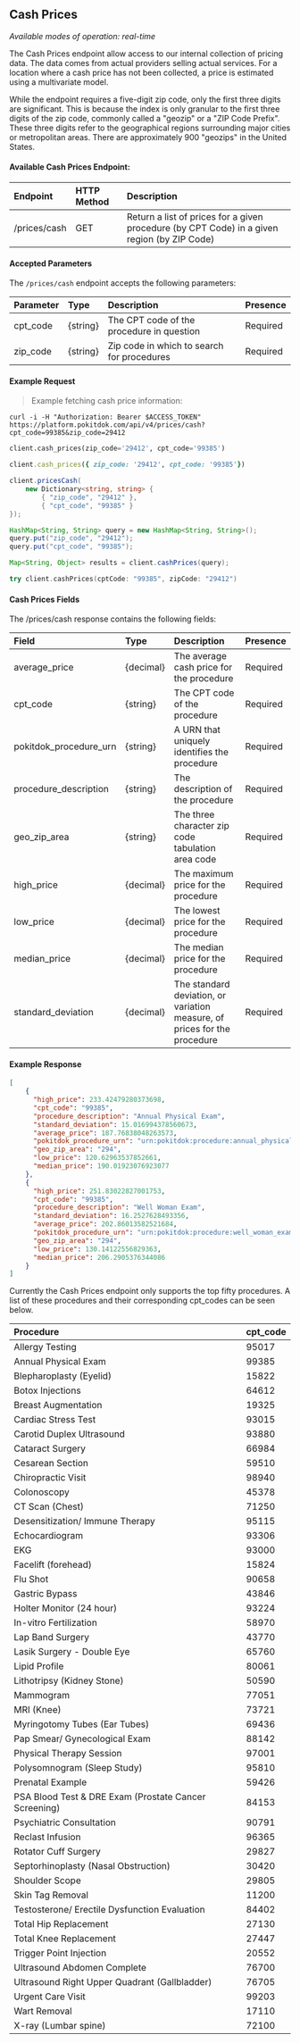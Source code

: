 ## Cash Prices

*Available modes of operation: real-time*

The Cash Prices endpoint allow access to our internal collection of pricing
data. The data comes from actual providers selling actual services. For a
location where a cash price has not been collected, a price is estimated using a
multivariate model.

While the endpoint requires a five-digit zip code, only the first three digits
are significant. This is because the index is only granular to the first three
digits of the zip code, commonly called a "geozip" or a "ZIP Code Prefix". These
three digits refer to the geographical regions surrounding major cities or
metropolitan areas. There are approximately 900 "geozips" in the United States.

#### Available Cash Prices Endpoint:

| Endpoint     | HTTP Method | Description                                                                                 |
|:-------------|:------------|:--------------------------------------------------------------------------------------------|
| /prices/cash | GET         | Return a list of prices for a given procedure (by CPT Code) in a given region (by ZIP Code) |

#### Accepted Parameters

The `/prices/cash` endpoint accepts the following parameters:

| Parameter| Type     | Description                                | Presence |
|:---------|:---------|:-------------------------------------------|:---------|
| cpt_code | {string} | The CPT code of the procedure in question  | Required |
| zip_code | {string} | Zip code in which to search for procedures | Required |

#### Example Request

> Example fetching cash price information:

```shell
curl -i -H "Authorization: Bearer $ACCESS_TOKEN" https://platform.pokitdok.com/api/v4/prices/cash?cpt_code=99385&zip_code=29412
```

```python
client.cash_prices(zip_code='29412', cpt_code='99385')
```

```ruby
client.cash_prices({ zip_code: '29412', cpt_code: '99385'})
```

```csharp
client.pricesCash(
    new Dictionary<string, string> {
        { "zip_code", "29412" },
        { "cpt_code", "99385" }
});
```

```java
HashMap<String, String> query = new HashMap<String, String>();
query.put("zip_code", "29412");
query.put("cpt_code", "99385");

Map<String, Object> results = client.cashPrices(query);
```

```swift
try client.cashPrices(cptCode: "99385", zipCode: "29412")
```

#### Cash Prices Fields

The /prices/cash response contains the following fields:

| Field                  | Type      | Description                                                               | Presence |
|:-----------------------|:----------|:--------------------------------------------------------------------------|:---------|
| average_price          | {decimal} | The average cash price for the procedure                                  | Required |
| cpt_code               | {string}  | The CPT code of the procedure                                             | Required |
| pokitdok_procedure_urn | {string}  | A URN that uniquely identifies the procedure                              | Required |
| procedure_description  | {string}  | The description of the procedure                                          | Required |
| geo_zip_area           | {string}  | The three character zip code tabulation area code                         | Required |
| high_price             | {decimal} | The maximum price for the procedure                                       | Required |
| low_price              | {decimal} | The lowest price for the procedure                                        | Required |
| median_price           | {decimal} | The median price for the procedure                                        | Required |
| standard_deviation     | {decimal} | The standard deviation, or variation measure, of prices for the procedure | Required |


#### Example Response

```json
[
	{
	  "high_price": 233.42479280373698,
	  "cpt_code": "99385",
	  "procedure_description": "Annual Physical Exam",
	  "standard_deviation": 15.016994378560673,
	  "average_price": 187.76838048263573,
	  "pokitdok_procedure_urn": "urn:pokitdok:procedure:annual_physical_exam",
	  "geo_zip_area": "294",
	  "low_price": 120.62963537852661,
	  "median_price": 190.01923076923077
	},
	{
	  "high_price": 251.83022827001753,
	  "cpt_code": "99385",
	  "procedure_description": "Well Woman Exam",
	  "standard_deviation": 16.2527628493356,
	  "average_price": 202.86013582521684,
	  "pokitdok_procedure_urn": "urn:pokitdok:procedure:well_woman_exam",
	  "geo_zip_area": "294",
	  "low_price": 130.14122556829363,
	  "median_price": 206.2905376344086
	}
]
```


Currently the Cash Prices endpoint only supports the top fifty procedures. A list of these procedures and their corresponding cpt_codes can be seen below.

<a name="cpt_codes"></a>

| Procedure              												| cpt_code      | 
|:----------------------------------------------------------------------|:--------------|
| Allergy Testing       												| 95017		    |
| Annual Physical Exam      											| 99385		    |
| Blepharoplasty (Eyelid)  												| 15822		    |
| Botox Injections      												| 64612		    |
| Breast Augmentation      												| 19325		    |
| Cardiac Stress Test      												| 93015		    |
| Carotid Duplex Ultrasound  											| 93880		    |
| Cataract Surgery      												| 66984		    |
| Cesarean Section      												| 59510		    |
| Chiropractic Visit      												| 98940		    |
| Colonoscopy		      												| 45378		    |
| CT Scan (Chest)     	 												| 71250		    |
| Desensitization/ Immune Therapy      									| 95115		    |
| Echocardiogram	      												| 93306		    |
| EKG				      												| 93000		    |
| Facelift (forehead)     												| 15824		    |
| Flu Shot			      												| 90658		    |
| Gastric Bypass         												| 43846		    |
| Holter Monitor (24 hour)      										| 93224		    |
| In-vitro Fertilization     											| 58970		    |
| Lap Band Surgery      												| 43770		    |
| Lasik Surgery - Double Eye 											| 65760		    |
| Lipid Profile		      												| 80061		    |
| Lithotripsy (Kidney Stone)      										| 50590		    |
| Mammogram			      												| 77051		    |
| MRI (Knee)		      												| 73721		    |
| Myringotomy Tubes (Ear Tubes)      									| 69436		    |
| Pap Smear/ Gynecological Exam      								    | 88142		    |
| Physical Therapy Session      					  					| 97001		    |
| Polysomnogram (Sleep Study)      										| 95810		    |
| Prenatal Example      												| 59426		    |
| PSA Blood Test & DRE Exam (Prostate Cancer Screening) 				| 84153		    |
| Psychiatric Consultation      										| 90791		    |
| Reclast Infusion      												| 96365		    |
| Rotator Cuff Surgery      											| 29827		    |
| Septorhinoplasty (Nasal Obstruction)      							| 30420		    |
| Shoulder Scope        												| 29805		    |
| Skin Tag Removal      												| 11200		    |
| Testosterone/ Erectile Dysfunction Evaluation   						| 84402		    |
| Total Hip Replacement      						  					| 27130		    |
| Total Knee Replacement      											| 27447		    |
| Trigger Point Injection      											| 20552		    |
| Ultrasound Abdomen Complete      										| 76700		    |
| Ultrasound Right Upper Quadrant (Gallbladder)      					| 76705		    |
| Urgent Care Visit      												| 99203		    |
| Wart Removal      													| 17110		    |
| X-ray (Lumbar spine)      											| 72100		    |
